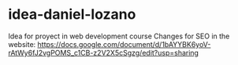 # idea-daniel-lozano
Idea for proyect in web development course
Changes for SEO in the website: 
https://docs.google.com/document/d/1bAYYBK6yoV-rAtWy6fJ2vgPOMS_c1CB-z2V2X5cSgzg/edit?usp=sharing
